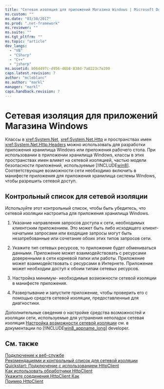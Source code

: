 ```yaml
---
title: "Сетевая изоляция для приложений Магазина Windows | Microsoft Docs"
ms.custom: ""
ms.date: "03/30/2017"
ms.prod: ".net-framework"
ms.reviewer: ""
ms.suite: ""
ms.tgt_pltfrm: ""
ms.topic: "article"
dev_langs: 
  - "VB"
  - "CSharp"
  - "C++"
  - "jsharp"
ms.assetid: b064497c-d956-46b8-838d-7a0223c7e200
caps.latest.revision: 7
author: "mcleblanc"
ms.author: "markl"
manager: "markl"
caps.handback.revision: 7
---
```

# Сетевая изоляция для приложений Магазина Windows
Классы в <xref:System.Net>, <xref:System.Net.Http> и пространствах имен <xref:System.Net.Http.Headers> можно использовать для разработки приложения хранилища Windows или приложения рабочего стола.  При использовании в приложении хранилища Windows, классы в этих пространствах имен влияет на сетевой изоляцией, частью модели безопасности приложений, используемые [!INCLUDE[win8](../../../includes/win8-md.md)].  Соответствующие возможности сети необходимо включить в манифесте приложения для приложения хранилища системы Windows, чтобы разрешить сетевой доступ.  
  
## Контрольный список для сетевой изоляции  
 Используйте этот контрольный список, чтобы быть убедитесь, что сетевой изоляции настроитьа для приложения хранилища Windows.  
  
1.  Указание направления запросов доступа к сети, необходимых клиентским приложением.  Это может быть либо исходящего клиент\- начатыми запросами или входящие запросы могут быть незатребованные или сочетание обоих этих типов запросов сети.  
  
2.  Укажите тип сетевых ресурсов, то приложение будет обмениваться данными.  Приложение может взаимодействовать с ресурсами доверенными в сети корневой папки или работы.  Приложение может взаимодействовать с ресурсами в Интернете.  Приложение может необходим доступ к обоим типам сетевых ресурсов.  
  
3.  Настройка минимум\- необходимые возможности сетевой изоляции в манифесте приложения.  
  
4.  Развертывание и запустите приложение, чтобы проверить его с помощью средств сетевой изоляции, предоставленные для диагностики.  
  
 Дополнительные сведения о настройке средства возможностей и изоляции сети, используемые для устранения неполадок сетевая изоляция [Настройка возможности сетевой изоляции](http://go.microsoft.com/fwlink/?LinkID=228265) см. в документации по [!INCLUDE[win8_appname_long](../../../includes/win8-appname-long-md.md)] developer.  
  
## См. также  
 [Подключение к веб\-службе](http://go.microsoft.com/fwlink/?LinkID=245696)   
 [Рекомендациями и контрольный список для сетевой изоляции](http://go.microsoft.com/fwlink/?LinkID=228265)   
 [Quickstart: Подключение с использованием HttpClient](http://go.microsoft.com/fwlink/?LinkId=245697)   
 [Как использовать обработчики HttpClient](http://go.microsoft.com/fwlink/?LinkId=245699)   
 [Укажите соединения HttpClient Как](http://go.microsoft.com/fwlink/?LinkId=245698)   
 [Пример HttpClient](http://go.microsoft.com/fwlink/?LinkId=242550)